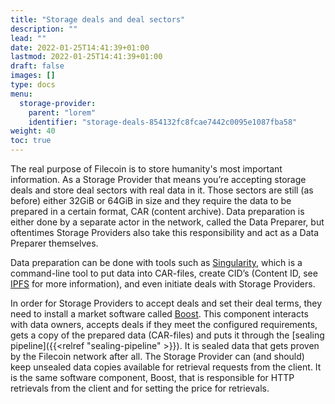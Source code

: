 ```yaml
---
title: "Storage deals and deal sectors"
description: ""
lead: ""
date: 2022-01-25T14:41:39+01:00
lastmod: 2022-01-25T14:41:39+01:00
draft: false
images: []
type: docs
menu:
  storage-provider:
    parent: "lorem"
    identifier: "storage-deals-854132fc8fcae7442c0095e1087fba58"
weight: 40
toc: true
---
```


The real purpose of Filecoin is to store humanity's most important information. As a Storage Provider that means you’re accepting storage deals and store deal sectors with real data in it. Those sectors are still (as before) either 32GiB or 64GiB in size and they require the data to be prepared in a certain format, CAR  (content archive). Data preparation is either done by a separate actor in the network, called the Data Preparer, but oftentimes Storage Providers also take this responsibility and act as a Data Preparer themselves.

Data preparation can be done with tools such as [Singularity](https://github.com/tech-greedy/singularity), which is a command-line tool to put data into CAR-files, create CID’s (Content ID, see [IPFS](https://docs.ipfs.tech/concepts/content-addressing/) for more information), and even initiate deals with Storage Providers.

In order for Storage Providers to accept deals and set their deal terms, they need to install a market software called [Boost](https://boost.filecoin.io/). This component interacts with data owners, accepts deals if they meet the configured requirements, gets a copy of the prepared data (CAR-files) and puts it through the [sealing pipeline]({{<relref "sealing-pipeline" >}}). It is sealed data that gets proven by the Filecoin network after all. The Storage Provider can (and should) keep unsealed data copies available for retrieval requests from the client. It is the same software component, Boost, that is responsible for HTTP retrievals from the client and for setting the price for retrievals.
